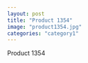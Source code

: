 ```yaml
---
layout: post
title: "Product 1354"
image: "product1354.jpg"
categories: "category1"
---
```

Product 1354
